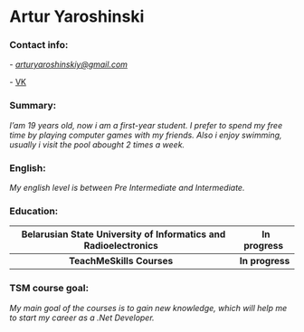 # Artur Yaroshinski

### Contact info:

- *arturyaroshinskiy@gmail.com*

- [VK](vk.com/artur_yaroshinski)

### Summary:

_I’am 19 years old, now i am a first-year student._
_I prefer to spend my free time by playing computer games with my friends._
_Also i enjoy swimming, usually i visit the pool abought 2 times a week._

### English:

_My english level is between Pre Intermediate and Intermediate._

### Education:

| **Belarusian State University of Informatics and Radioelectronics** | **In progress** |
|:---:|:---:|
| **TeachMeSkills Courses** | **In progress** |

### TSM course goal:

_My main goal of the courses is to gain new knowledge, which will help me to start my career as a .Net Developer._
